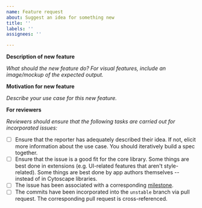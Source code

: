 ```yaml
---
name: Feature request
about: Suggest an idea for something new
title: ''
labels: ''
assignees: ''

---
```


**Description of new feature**

_What should the new feature do?  For visual features, include an image/mockup of the expected output._



**Motivation for new feature**

_Describe your use case for this new feature._



**For reviewers**

_Reviewers should ensure that the following tasks are carried out for incorporated issues:_

- [ ] Ensure that the reporter has adequately described their idea.  If not, elicit more information about the use case.  You should iteratively build a spec together.
- [ ] Ensure that the issue is a good fit for the core library.  Some things are best done in extensions (e.g. UI-related features that aren't style-related).  Some things are best done by app authors themselves -- instead of in Cytoscape libraries.
- [ ] The issue has been associated with a corresponding [milestone](https://github.com/cytoscape/cytoscape.js/milestones).
- [ ] The commits have been incorporated into the `unstable` branch via pull request.  The corresponding pull request is cross-referenced.

